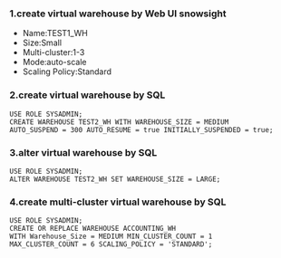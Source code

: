 ### 1.create virtual warehouse by Web UI snowsight
* Name:TEST1_WH
* Size:Small
* Multi-cluster:1-3
* Mode:auto-scale
* Scaling Policy:Standard

### 2.create virtual warehouse by SQL
    USE ROLE SYSADMIN;
    CREATE WAREHOUSE TEST2_WH WITH WAREHOUSE_SIZE = MEDIUM
    AUTO_SUSPEND = 300 AUTO_RESUME = true INITIALLY_SUSPENDED = true;

### 3.alter virtual warehouse by SQL
    USE ROLE SYSADMIN;
    ALTER WAREHOUSE TEST2_WH SET WAREHOUSE_SIZE = LARGE;

### 4.create multi-cluster virtual warehouse by SQL
    USE ROLE SYSADMIN;
    CREATE OR REPLACE WAREHOUSE ACCOUNTING_WH
    WITH Warehouse_Size = MEDIUM MIN_CLUSTER_COUNT = 1
    MAX_CLUSTER_COUNT = 6 SCALING_POLICY = 'STANDARD';

